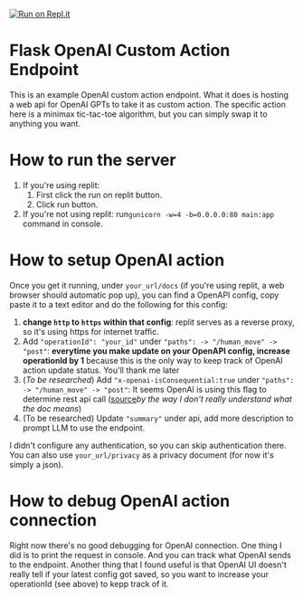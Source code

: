 [![Run on Repl.it](https://replit.com/badge/github/jianghoy/FlaskOpenAICustomActionEndpoint)](https://replit.com/new/github/jianghoy/FlaskOpenAICustomActionEndpoint)

# Flask OpenAI Custom Action Endpoint
This is an example OpenAI custom action endpoint. What it does is hosting a web api for OpenAI GPTs to take it as custom action. The specific action here is a minimax tic-tac-toe algorithm, but you can simply swap it to anything you want.

# How to run the server
1. If you're using replit:
   1. First click the run on replit button.
   2. Click run button.
3. If you're not using replit: run`gunicorn -w=4 -b=0.0.0.0:80 main:app` command in console.

# How to setup OpenAI action
Once you get it running, under `your_url/docs` (if you're using replit, a web browser should automatic pop up), you can find a OpenAPI config, copy paste it to a text editor and do the following for this config:
1. **change `http` to `https` within that config**: replit serves as a reverse proxy, so it's using https for internet traffic.
2.  Add `"operationId": "your_id"` under  `"paths": -> "/human_move" -> "post"`: **everytime you make update on your OpenAPI config, increase operationId by 1** because this is the only way to keep track of OpenAI action update status. You'll thank me later
3.  (*To be researched*) Add `"x-openai-isConsequential:true` under  `"paths": -> "/human_move" -> "post"`: It seems OpenAI is using this flag to determine rest api call ([source](https://platform.openai.com/docs/actions/consequential-flag)*by the way I don't really understand what the doc means*)
4.  (To be researched) Update `"summary"` under api, add more description to prompt LLM to use the endpoint.

I didn't configure any authentication, so you can skip authentication there. You can also use `your_url/privacy` as a privacy document (for now it's simply a json).

# How to debug OpenAI action connection
Right now there's no good debugging for OpenAI connection. One thing I did is to print the request in console. And you can track what OpenAI sends to the endpoint. Another thing that I found useful is that OpenAI UI doesn't really tell if your latest config got saved, so you want to increase your operationId (see above) to kepp track of it.